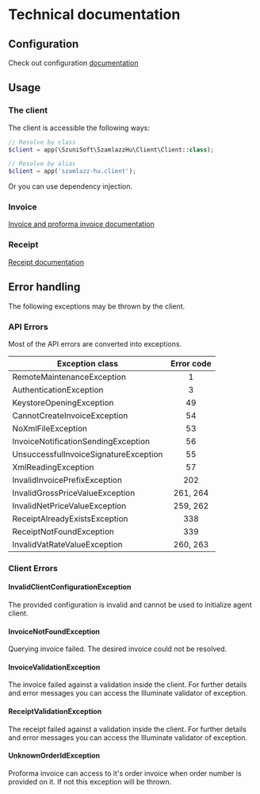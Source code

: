 # Technical documentation
## Configuration
Check out configuration [documentation](config.md)

## Usage
### The client
The client is accessible the following ways:
```php
// Resolve by class
$client = app(\SzuniSoft\SzamlazzHu\Client\Client::class);

// Resolve by alias
$client = app('szamlazz-hu.client');
```
Or you can use dependency injection.

### Invoice
[Invoice and proforma invoice documentation](invoice.md)

### Receipt
[Receipt documentation](receipt.md)

## Error handling
The following exceptions may be thrown by the client.
### API Errors
Most of the API errors are converted into exceptions.

Exception class | Error code  
--- | :---:
RemoteMaintenanceException | 1
AuthenticationException | 3 
KeystoreOpeningException | 49
CannotCreateInvoiceException | 54
NoXmlFileException | 53
InvoiceNotificationSendingException | 56
UnsuccessfulInvoiceSignatureException | 55
XmlReadingException | 57
InvalidInvoicePrefixException | 202
InvalidGrossPriceValueException | 261, 264
InvalidNetPriceValueException | 259, 262
ReceiptAlreadyExistsException | 338
ReceiptNotFoundException | 339
InvalidVatRateValueException | 260, 263

### Client Errors

#### InvalidClientConfigurationException
The provided configuration is invalid and cannot be used to initialize agent client.

#### InvoiceNotFoundException
Querying invoice failed. The desired invoice could not be resolved.

#### InvoiceValidationException
The invoice failed against a validation inside the client.
For further details and error messages you can access the Illuminate validator of exception.

#### ReceiptValidationException
The receipt failed against a validation inside the client.
For further details and error messages you can access the Illuminate validator of exception.

#### UnknownOrderIdException
Proforma invoice can access to it's order invoice when order number is provided on it.
If not this exception will be thrown.
